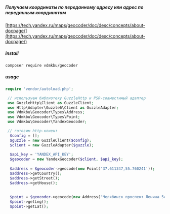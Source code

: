 ##### Получаем координаты по переданному адресу или адрес по переданным координатам
[https://tech.yandex.ru/maps/geocoder/doc/desc/concepts/about-docpage/](https://tech.yandex.ru/maps/geocoder/doc/desc/concepts/about-docpage/)

##### install
```
composer require vdmkbu/geocoder
```
##### usage
```php
require 'vendor/autoload.php';

 // используем библиотеку GuzzleHttp и PSR-совместимый адаптер 
 use GuzzleHttp\Client as GuzzleClient;
 use Http\Adapter\Guzzle6\Client as GuzzleAdapter;
 use Vdmkbu\Geocoder\Types\Address;
 use Vdmkbu\Geocoder\Types\Point;
 use Vdmkbu\Geocoder\YandexGeocoder;

 // готовим http-клиент
  $config = [];
  $guzzle = new GuzzleClient($config);
  $client = new GuzzleAdapter($guzzle);
  
  $api_key = 'YANDEX_API_KEY';
  $geocoder = new YandexGeocoder($client, $api_key);
  
  $address = $geocoder->geocode(new Point('37.611347,55.760241'));
  $address->getCountry();
  $address->getStreet();
  $address->getHouse();
  
  
  $point = $geocoder->geocode(new Address('Челябинск проспект Ленина 54'));
  $point->getLng();
  $point->getLat();
  
```
